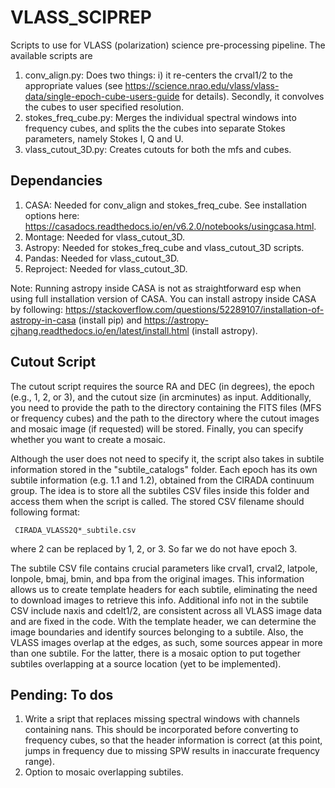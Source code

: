 # VLASS_SCIPREP
Scripts to use for VLASS (polarization) science pre-processing pipeline. The available scripts are 
  1. conv_align.py: Does two things: i) it re-centers the crval1/2 to the appropriate values (see https://science.nrao.edu/vlass/vlass-data/single-epoch-cube-users-guide
     for details). Secondly, it convolves the cubes to user specified resolution.
  2. stokes_freq_cube.py: Merges the individual spectral windows into frequency cubes, and splits the
     the cubes into separate Stokes parameters, namely Stokes I, Q and U. 
  3. vlass_cutout_3D.py: Creates cutouts for both the mfs and cubes.


## Dependancies
1. CASA: Needed for conv_align and stokes_freq_cube. See installation options here: https://casadocs.readthedocs.io/en/v6.2.0/notebooks/usingcasa.html.
2. Montage: Needed for vlass_cutout_3D.
3. Astropy: Needed for stokes_freq_cube and vlass_cutout_3D scripts.
4. Pandas: Needed for vlass_cutout_3D.
5. Reproject: Needed for vlass_cutout_3D.
   
Note: Running astropy inside CASA is not as straightforward esp when using full installation version of CASA.
You can install astropy inside CASA by following: https://stackoverflow.com/questions/52289107/installation-of-astropy-in-casa (install pip) and
https://astropy-cjhang.readthedocs.io/en/latest/install.html (install astropy).

## Cutout Script
The cutout script requires the source RA and DEC (in degrees), the epoch (e.g., 1, 2, or 3), and the cutout size (in arcminutes) as input. 
Additionally, you need to provide the path to the directory containing the FITS files (MFS or frequency cubes) and the path to the directory
where the cutout images and mosaic image (if requested) will be stored. Finally, you can specify whether you want to create a mosaic.

Although the user does not need to specify it, the script also takes in subtile information stored in the "subtile_catalogs" folder. 
Each epoch has its own subtile information (e.g. 1.1 and 1.2), obtained from the CIRADA continuum group. The idea is to store all the subtiles CSV files
inside this folder and access them when the script is called. The stored CSV filename should following format:
    
     CIRADA_VLASS2Q*_subtile.csv
    
where 2 can be replaced by 1, 2, or 3. So far we do not have epoch 3. 

The subtile CSV file contains crucial parameters like crval1, crval2, latpole, lonpole, bmaj, bmin, and bpa from the original images. 
This information allows us to create template headers for each subtile, eliminating the need to download images to retrieve this info. 
Additional info not in the subtile CSV include naxis and cdelt1/2, are consistent across all VLASS image data and are fixed in the code. 
With the template header, we can determine the image boundaries and identify sources belonging to a subtile. Also, the VLASS images overlap at the edges, 
as such, some sources appear in more than one subtile. For the latter, there is a mosaic option to put together subtiles overlapping at a source location 
(yet to be implemented). 



## Pending: To dos

1. Write a sript that replaces missing spectral windows with channels containing nans. This should be incorporated before converting to frequency cubes,
   so that the header information is correct (at this point, jumps in frequency due to missing SPW results in inaccurate frequency range).
2. Option to mosaic overlapping subtiles.
   




